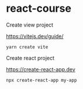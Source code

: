 # react-course

Create view project

https://vitejs.dev/guide/

```yarn create vite```

Create react project

https://create-react-app.dev

```npx create-react-app my-app```
